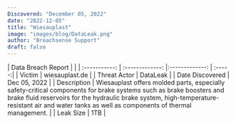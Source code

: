 ```yaml
---
Discovered: "December 05, 2022"
date: "2022-12-05"
title: "Wiesauplast"
image: "images/blog/DataLeak.png"
author: "Breachsense Support"
draft: false
---
```


| Data Breach Report           |              | 
| :-----------: | :-------------:     |:-------------:    | :-----:|
| Victim      | wiesauplast.de      | 
| Threat Actor      | DataLeak      | 
| Date Discovered      | Dec 05, 2022      | 
| Description      | Wiesauplast offers molded parts, especially safety-critical components for brake systems such as brake boosters and brake fluid reservoirs for the hydraulic brake system, high-temperature-resistant air and water tanks as well as components of thermal management.      | 
| Leak Size      | 1TB      | 

